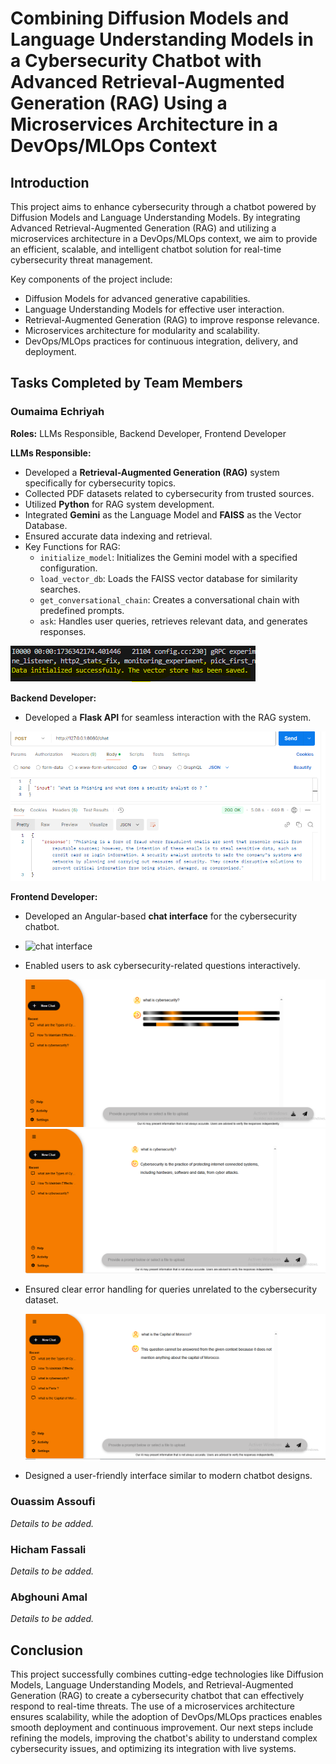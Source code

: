 # Combining Diffusion Models and Language Understanding Models in a Cybersecurity Chatbot with Advanced Retrieval-Augmented Generation (RAG) Using a Microservices Architecture in a DevOps/MLOps Context

## Introduction
This project aims to enhance cybersecurity through a chatbot powered by Diffusion Models and Language Understanding Models. By integrating Advanced Retrieval-Augmented Generation (RAG) and utilizing a microservices architecture in a DevOps/MLOps context, we aim to provide an efficient, scalable, and intelligent chatbot solution for real-time cybersecurity threat management.

Key components of the project include:
- Diffusion Models for advanced generative capabilities.
- Language Understanding Models for effective user interaction.
- Retrieval-Augmented Generation (RAG) to improve response relevance.
- Microservices architecture for modularity and scalability.
- DevOps/MLOps practices for continuous integration, delivery, and deployment.

## Tasks Completed by Team Members

### Oumaima Echriyah
**Roles:** LLMs Responsible, Backend Developer, Frontend Developer

**LLMs Responsible:**
- Developed a **Retrieval-Augmented Generation (RAG)** system specifically for cybersecurity topics.
- Collected PDF datasets related to cybersecurity from trusted sources.
- Utilized **Python** for RAG system development.
- Integrated **Gemini** as the Language Model and **FAISS** as the Vector Database.
- Ensured accurate data indexing and retrieval.
- Key Functions for RAG:
    - `initialize_model`: Initializes the Gemini model with a specified configuration.
    - `load_vector_db`: Loads the FAISS vector database for similarity searches.
    - `get_conversational_chain`: Creates a conversational chain with predefined prompts.
    - `ask`: Handles user queries, retrieves relevant data, and generates responses.
      
![Successful Initialization of Vector Store in RAG System](assets/vectorstore.PNG)


**Backend Developer:**
- Developed a **Flask API** for seamless interaction with the RAG system.
  
![flask](assets/flask-api-test..PNG)



**Frontend Developer:**
- Developed an Angular-based **chat interface** for the cybersecurity chatbot.
- 
    ![chat interface](chatInterface.PNG)

- Enabled users to ask cybersecurity-related questions interactively.
  
  ![response](assets/load-response.PNG)
  ![response2](assets/response-security-bot.PNG)
  
- Ensured clear error handling for queries unrelated to the cybersecurity dataset.

    ![response2](assets/outOfContext.PNG)

- Designed a user-friendly interface similar to modern chatbot designs.


### Ouassim Assoufi
*Details to be added.*

### Hicham Fassali
*Details to be added.*

### Abghouni Amal
*Details to be added.*

## Conclusion
This project successfully combines cutting-edge technologies like Diffusion Models, Language Understanding Models, and Retrieval-Augmented Generation (RAG) to create a cybersecurity chatbot that can effectively respond to real-time threats. The use of a microservices architecture ensures scalability, while the adoption of DevOps/MLOps practices enables smooth deployment and continuous improvement. Our next steps include refining the models, improving the chatbot's ability to understand complex cybersecurity issues, and optimizing its integration with live systems.



